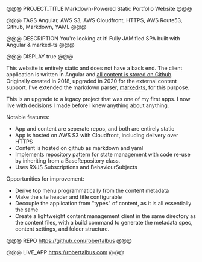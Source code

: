 @@@ PROJECT_TITLE
Markdown-Powered Static Portfolio Website
@@@

@@@ TAGS
Angular, AWS S3, AWS Cloudfront, HTTPS, AWS Route53, Github, Markdown, YAML
@@@

@@@ DESCRIPTION
You're looking at it! Fully JAMified SPA built with Angular & marked-ts
@@@

@@@ DISPLAY
true
@@@

This website is entirely static and does not have a back end. The client application is written in Angular and [all content is stored on Github](https://github.com/RobertAlbus/robertalbus-content). Originally created in 2018, upgraded in 2020 for the external content support. I've extended the markdown parser, [marked-ts](https://github.com/ts-stack/markdown), for this purpose.

This is an upgrade to a legacy project that was one of my first apps. I now live with decisions I made before I knew anything about anything.

Notable features:
* App and content are seperate repos, and both are entirely static
* App is hosted on AWS S3 with Cloudfront, including delivery over HTTPS
* Content is hosted on github as markdown and yaml
* Implements repository pattern for state management with code re-use by inheriting from a BaseRepository class.
* Uses RXJS Subscriptions and BehaviourSubjects

Opportunities for improvement:
* Derive top menu programmatically from the content metadata
* Make the site header and title configurable
* Decouple the application from "types" of content, as it is all essentially the same
* Create a lightweight content management client in the same directory as the content files, with a build command to generate the metadata spec, content settings, and folder structure.

@@@ REPO
https://github.com/robertalbus
@@@

@@@ LIVE_APP
https://robertalbus.com
@@@
